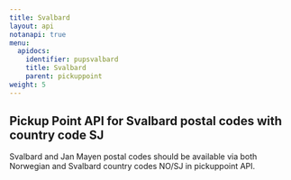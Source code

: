 ```yaml
---
title: Svalbard
layout: api
notanapi: true
menu:
  apidocs:
    identifier: pupsvalbard
    title: Svalbard
    parent: pickuppoint
weight: 5
---
```


## Pickup Point API for Svalbard postal codes with country code SJ

Svalbard and Jan Mayen postal codes should be available via both Norwegian and Svalbard country codes NO/SJ in pickuppoint API.
